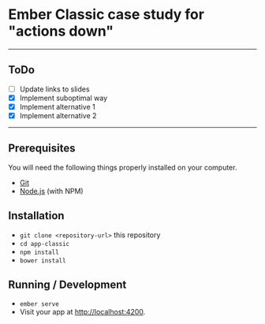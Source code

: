 # Ember Classic case study for "actions down"

***

## ToDo

* [ ] Update links to slides
* [x] Implement suboptimal way
* [x] Implement alternative 1
* [x] Implement alternative 2

***

## Prerequisites

You will need the following things properly installed on your computer.

* [Git](https://git-scm.com/)
* [Node.js](https://nodejs.org/) (with NPM)

## Installation

* `git clone <repository-url>` this repository
* `cd app-classic`
* `npm install`
* `bower install`

## Running / Development

* `ember serve`
* Visit your app at [http://localhost:4200](http://localhost:4200).

<!-- ### Code Generators

Make use of the many generators for code, try `ember help generate` for more details

### Running Tests

* `ember test`
* `ember test --server`

### Building

* `ember build` (development)
* `ember build --environment production` (production)

### Deploying

Specify what it takes to deploy your app.

## Further Reading / Useful Links

* [ember.js](http://emberjs.com/)
* [ember-cli](https://ember-cli.com/)
* Development Browser Extensions
  * [ember inspector for chrome](https://chrome.google.com/webstore/detail/ember-inspector/bmdblncegkenkacieihfhpjfppoconhi)
  * [ember inspector for firefox](https://addons.mozilla.org/en-US/firefox/addon/ember-inspector/) -->
